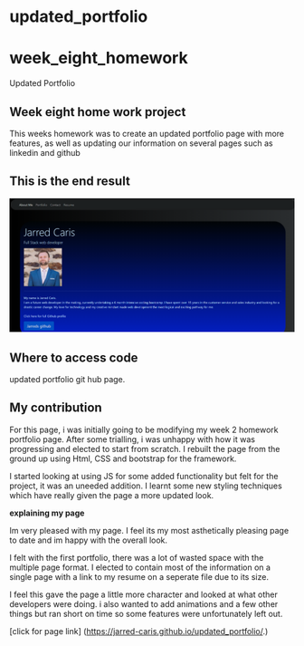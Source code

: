 # updated_portfolio

# week_eight_homework


Updated Portfolio

## Week eight home work project

This weeks homework was to create an updated portfolio page with more features, as well as updating our information on several pages such as linkedin and github

## This is the end result

![Updated Portfolio](assets/screenshot.PNG)

## Where to access code

updated portfolio git hub page.

## My contribution

For this page, i was initially going to be modifying my week 2 homework portfolio page. After some trialling, i was unhappy with how it was progressing and elected to start from scratch. I rebuilt the page from the ground up using Html, CSS and bootstrap for the framework.

I started looking at using JS for some added functionality but felt for the project, it was an uneeded addition. I learnt some new styling techniques which have really given the page a more updated look.


**explaining my page**

Im very pleased with my page. I feel its my most asthetically pleasing page to date and im happy with the overall look. 

I felt with the first portfolio, there was a lot of wasted space with the multiple page format. I elected to contain most of the information on a single page with a link to my resume on a seperate file due to its size.

I feel this gave the page a little more character and looked at what other developers were doing. i also wanted to add animations and a few other things but ran short on time so some features were unfortunately left out. 
 
[click for page link] (https://jarred-caris.github.io/updated_portfolio/.)